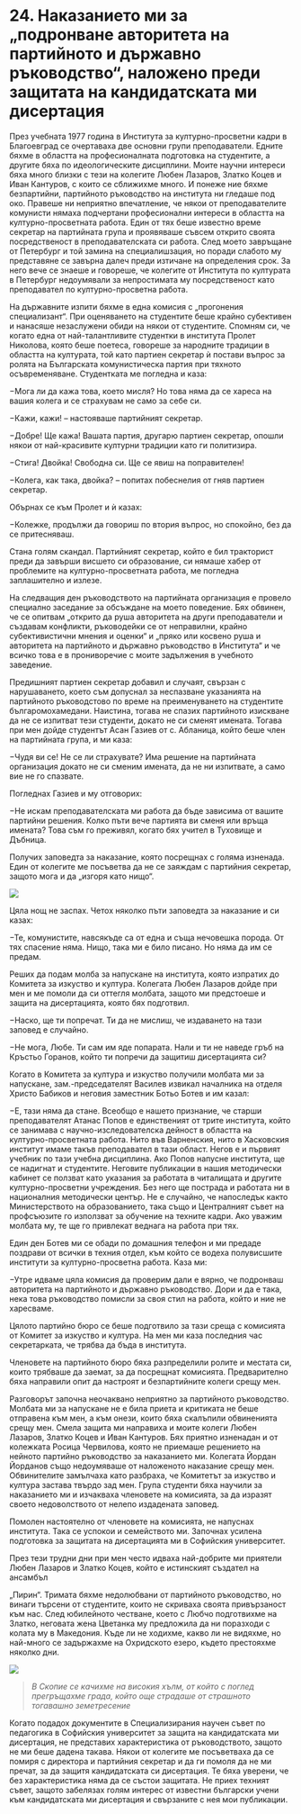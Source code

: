 # 24. Наказанието ми за „подронване авторитета на партийното и държавно ръководство“, наложено преди защитата на кандидатската ми дисертация

През учебната 1977 година в Института за културно-просветни кадри в Благоевград
се очертаваха две основни групи преподаватели. Едните бяхме в областта на
професионалната подготовка на студентите, а другите бяха по идеологическите
дисциплини. Моите научни интереси бяха много близки с тези на колегите Любен
Лазаров, Златко Коцев и Иван Кантуров, с които се сближихме много. И понеже ние
бяхме безпартийни, партийното ръководство на института ни гледаше под око.
Правеше ни неприятно впечатление, че някои от преподавателите комунисти нямаха
подчертани професионални интереси в областта на културно-просветната работа.
Един от тях беше известно време секретар на партийната група и проявяваше съвсем
открито своята посредственост в преподавателската си работа. След моето
завръщане от Петербург и той замина на специалишзация, но поради слабото му
представяне се завърна далеч преди изтичане на определения срок. За него вече се
знаеше и говореше, че колегите от Института по културата в Петербург недоумявали
за непростимата му посредственост като преподавател по културно-просветна
работа.

На държавните изпити бяхме в една комисия с „прогонения специализант“. При
оценяването на студентите беше крайно субективен и нанасяше незаслужени обиди на
някои от студентите. Спомням си, че когато една от най-талантливите студентки в
института Пролет Николова, която беше поетеса, говореше за народните традиции в
областта на културата, той като партиен секретар ѝ постави въпрос за ролята на
Българската комунистическа партия при тяхното осъвременяване. Студентката ме
погледна и каза:

&minus;Мога ли да кажа това, което мисля? Но това няма да се хареса на вашия колега
    и се страхувам не само за себе си.

&minus;Кажи, кажи! – настояваше партийният секретар.

&minus;Добре! Ще кажа! Вашата партия, другарю партиен секретар, опошли някои от
    най-красивите културни традиции като ги политизира.

&minus;Стига! Двойка! Свободна си. Ще се явиш на поправителен!

&minus;Колега, как така, двойка? – попитах побеснелия от гняв партиен секретар.

Обърнах се към Пролет и ѝ казах:

&minus;Колежке, продължи да говориш по втория въпрос, но спокойно, без да се
    притесняваш.

Стана голям скандал. Партийният секретар, който е бил тракторист преди да
завърши висшето си образование, си нямаше хабер от проблемите на
културно-просветната работа, ме погледна заплашително и излезе.

На следващия ден ръководството на партийната организация е провело специално
заседание за обсъждане на моето поведение. Бях обвинен, че се опитвам „открито
да руша авторитета на други преподаватели и създавам конфликти, ръководейки се
от неправилни, крайно субективистични мнения и оценки“ и „пряко или косвено руша
и авторитета на партийното и държавно ръководство в Института“ и че всичко това
е в прониворечие с моите задължения в учебното заведение.

Предишният партиен секретар добавил и случаят, свързан с нарушаването, което съм
допуснал за неспазване указанията на партийното ръководстово по време на
преименуването на студентите българомохамедани. Наистина, тогава не спазих
партийното изискване да не се изпитват тези студенти, докато не си сменят
имената. Тогава при мен дойде студентът Асан Газиев от с. Абланица, който беше
член на партийната група, и ми каза:

&minus;Чудя ви се! Не се ли страхувате? Има решение на партийната организация
    докато не си сменим имената, да не ни изпитвате, а само вие не го спазвате.

Погледнах Газиев и му отговорих:

&minus;Не искам преподавателската ми работа да бъде зависима от вашите партийни
    решения. Колко пъти вече партията ви сменя или връща имената? Това съм го
    преживял, когато бях учител в Туховище и Дъбница.

Получих заповедта за наказание, която посрещнах с голяма изненада. Един от
колегите ме посъветва да не се заяждам с партийния секретар, защото мога и да
„изгоря като нищо“.

![](media/17a97b442d67c51b56cc1a4a388c9e2c.png)

Цяла нощ не заспах. Четох няколко пъти заповедта за наказание и си казах:

&minus;Те, комунистите, навсякъде са от една и съща нечовешка порода. От тях
    спасение няма. Нищо, така ми е било писано. Но няма да им се предам.

Реших да подам молба за напускане на института, която изпратих до Комитета за
изкуство и култура. Колегата Любен Лазаров дойде при мен и ме помоли да си
оттегля молбата, защото ми предстоеше и защита на дисертацията, която бях
подготвил.

&minus;Наско, ще ти попречат. Ти да не мислиш, че издаването на тази заповед е
    случайно.

&minus;Не мога, Любе. Ти сам им яде попарата. Нали и ти не наведе гръб на Кръстьо
    Горанов, който ти попречи да защитиш дисертацията си?

Когато в Комитета за култура и изкуство получили молбата ми за напускане,
зам.-председателят Василев извикал началника на отделя Христо Бабиков и неговия
заместник Ботьо Ботев и им казал:

&minus;Е, тази няма да стане. Всеобщо е нашето признание, че старши преподавателят
    Атанас Попов е единственият от трите института, който се занимава с
    научно-изследователска дейност в областта на културно-просветната работа.
    Нито във Варненския, нито в Хасковския институт имаме такъв преподавател в
    тази област. Негов е и първият учебник по тази учебна дисциплина. Ако Попов
    напусне института, ще се надигнат и студентите. Неговите публикации в нашия
    методически кабинет се ползват като указания за работата в читалищата и
    другите културно-просветни учреждения. Без него ще пострада и работата ни в
    националния методически център. Не е случайно, че напоследък както
    Министерството на образованието, така също и Централният съвет на
    профсъюзите го използват за обучение на техните кадри. Ако уважим молбата
    му, те ще го привлекат веднага на работа при тях.

Един ден Ботев ми се обади по домашния телефон и ми предаде поздрави от всички в
техния отдел, към който се водеха полувисшите институти за културно-просветна
работа. Каза ми:

&minus;Утре идваме цяла комисия да проверим дали е вярно, че подронваш авторитета
    на партийното и държавно ръководство. Дори и да е така, нека това
    ръководство помисли за своя стил на работа, който и ние не харесваме.

Цялото партийно бюро се беше подготвило за тази среща с комисията от Комитет за
изкуство и култура. На мен ми каза последния час секретарката, че трябва да бъда
в института.

Членовете на партийното бюро бяха разпределили ролите и местата си, които
трябваше да заемат, за да посрещнат комисията. Предварително бяха направили опит
да настроят и безпартийните колеги срещу мен.

Разговорът започна неочаквано неприятно за партийното ръководство. Молбата ми за
напускане не е била приета и критиката не беше отправена към мен, а към онези,
които бяха скалъпили обвиненията срещу мен. Смела защита ми направиха и моите
колеги Любен Лазаров, Златко Коцев и Иван Кантуров. Бях приятно изненадан и от
колежката Росица Червилова, която не приемаше решението на нейното партийно
ръководство за наказанието ми. Колегата Йордан Йорданов също недоумяваше от
наложеното наказание срещу мен. Обвинителите замълчаха като разбраха, че
Комитетът за изкуство и култура застава твърдо зад мен. Група студенти бяха
научили за наказанието ми и изчакваха членовете на комисията, за да изразят
своето недоволството от нелепо издадената заповед.

Помолен настоятелно от членовете на комисията, не напуснах института. Така се
успокои и семейството ми. Започнах усилена подготовка за защитата на
дисертацията ми в Софийския университет.

През тези трудни дни при мен често идваха най-добрите ми приятели Любен Лазаров
и Златко Коцев, който е истинският създател на ансамбъл

„Пирин“. Тримата бяхме недолюбвани от партийното ръководство, но винаги търсени
от студентите, които не скриваха своята привързаност към нас. След юбилейното
честване, което с Любчо подготвихме на Златко, неговата жена Цветанка му
предложила да ни поразходи с колата му в Македония. Къде ли не ходихме, какво ли
не видяхме, но най-много се задържахме на Охридското езеро, където престояхме
няколко дни.

![](media/caf9e8e4cdb44f9c6e21ab675408a7e1.png)

>   *В Скопие се качихме на високия хълм, от който с поглед прегръщахме града,
>   който още страдаше от страшното тогавашно земетресение*

Когато подадох документите в Специализирания научен съвет по педагогика в
Софийския университет за защита на кандидатската ми дисертация, не представих
характеристика от ръководството, защото не ми беше дадена такава. Някои от
колегите ме посъветваха да се помиря с директора и партийния секретар и да ги
помоля да не ми пречат, за да защитя кандидатската си дисертация. Те бяха
уверени, че без характеристика няма да се състои защитата. Не приех техният
съвет, защото забелязах голям интерес от известни български учени към
кандидатската ми дисертация и свързаните с нея мои публикации.

